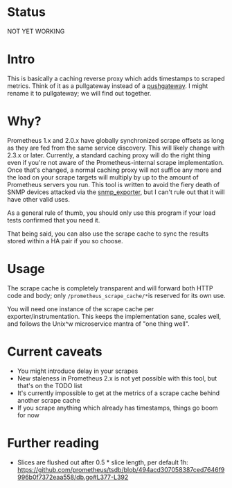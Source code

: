 # Status

NOT YET WORKING


# Intro

This is basically a caching reverse proxy which adds timestamps to scraped metrics.
Think of it as a pullgateway instead of a [pushgateway](https://github.com/prometheus/pushgateway).
I might rename it to pullgateway; we will find out together.


# Why?

Prometheus 1.x and 2.0.x have globally synchronized scrape offsets as long as they are fed from the same service discovery.
This will likely change with 2.3.x or later.
Currently, a standard caching proxy will do the right thing even if you're not aware of the Prometheus-internal scrape implementation.
Once that's changed, a normal caching proxy will not suffice any more and the load on your scrape targets will multiply by up to the amount of Prometheus servers you run.
This tool is written to avoid the fiery death of SNMP devices attacked via the [snmp_exporter](https://github.com/prometheus/snmp_exporter), but I can't rule out that it will have other valid uses.

As a general rule of thumb, you should only use this program if your load tests confirmed that you need it.

That being said, you can also use the scrape cache to sync the results stored within a HA pair if you so choose.


# Usage

The scrape cache is completely transparent and will forward both HTTP code and body; only `/prometheus_scrape_cache/*`is reserved for its own use.

You will need one instance of the scrape cache per exporter/instrumentation.
This keeps the implementation sane, scales well, and follows the Unix^w microservice mantra of "one thing well".


# Current caveats

* You might introduce delay in your scrapes
* New staleness in Prometheus 2.x is not yet possible with this tool, but that's on the TODO list
* It's currently impossible to get at the metrics of a scrape cache behind another scrape cache
* If you scrape anything which already has timestamps, things go boom for now

# Further reading

* Slices are flushed out after 0.5 * slice length, per default 1h: https://github.com/prometheus/tsdb/blob/494acd307058387ced7646f9996b0f7372eaa558/db.go#L377-L392 

